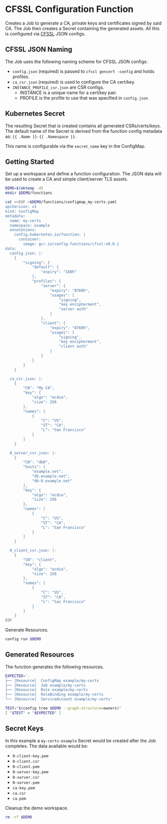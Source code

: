 [cfssl]: https://github.com/cloudflare/cfssl

# CFSSL Configuration Function

Creates a Job to generate a CA, private keys and certificates signed by said
CA. The Job then creates a Secret containing the generated assets. All this is
configured via [CFSSL][cfssl] JSON configs.

## CFSSL JSON Naming

The Job uses the following naming scheme for CFSSL JSON configs:
- `config.json` (required) is passed to `cfssl gencert -config` and holds
  profiles.
- `ca_csr.json` (required) is used to configure the CA cert/key.
- `INSTANCE_PROFILE_csr.json` are CSR configs.
  - INSTANCE is a unique name for a cert/key pair.
  - PROFILE is the profile to use that was specified in `config.json`

## Kubernetes Secret

The resulting Secret that is created contains all generated CSRs/certs/keys.
The default name of the Secret is derived from the function config metadata as:
`{{ .Name }}-{{ .Namespace }}`.

This name is configurable via the `secret_name` key in the ConfigMap.

## Getting Started

Set up a workspace and define a function configuration. The JSON data will be
used to create a CA and simple client/server TLS assets.
<!-- @createFunctionConfig @test -->
```sh
DEMO=$(mktemp -d)
mkdir $DEMO/functions

cat <<EOF >$DEMO/functions/configmap_my-certs.yaml
apiVersion: v1
kind: ConfigMap
metadata:
  name: my-certs
  namespace: example
  annotations:
    config.kubernetes.io/function: |
      container:
        image: gcr.io/config-functions/cfssl:v0.0.1
data:
  config.json: |-
    {
        "signing": {
            "default": {
                "expiry": "168h"
            },
            "profiles": {
                "server": {
                    "expiry": "8760h",
                    "usages": [
                        "signing",
                        "key encipherment",
                        "server auth"
                    ]
                },
                "client": {
                    "expiry": "8760h",
                    "usages": [
                        "signing",
                        "key encipherment",
                        "client auth"
                    ]
                }
            }
        }
    }

  ca_csr.json: |-
    {
        "CN": "My CA",
        "key": {
            "algo": "ecdsa",
            "size": 256
        },
        "names": [
            {
                "C": "US",
                "ST": "CA",
                "L": "San Francisco"
            }
        ]
    }

  0_server_csr.json: |-
    {
        "CN": "db0",
        "hosts": [
            "example.net",
            "db.example.net",
            "db-0.example.net"
        ],
        "key": {
            "algo": "ecdsa",
            "size": 256
        },
        "names": [
            {
                "C": "US",
                "ST": "CA",
                "L": "San Francisco"
            }
        ]
    }

  0_client_csr.json: |-
    {
        "CN": "client",
        "key": {
            "algo": "ecdsa",
            "size": 256
        },
        "names": [
            {
                "C": "US",
                "ST": "CA",
                "L": "San Francisco"
            }
        ]
    }
EOF
```

Generate Resources.
<!-- @generateInitialResources @test -->
```sh
config run $DEMO
```

## Generated Resources

The function generates the following resources.
<!-- @verifyResources @test -->
```sh
EXPECTED='.
├── [Resource]  ConfigMap example/my-certs
├── [Resource]  Job example/my-certs
├── [Resource]  Role example/my-certs
├── [Resource]  RoleBinding example/my-certs
└── [Resource]  ServiceAccount example/my-certs'

TEST="$(config tree $DEMO --graph-structure=owners)"
[ "$TEST" = "$EXPECTED" ]
```

## Secret Keys

In this example a `my-certs-example` Secret would be created after the Job
completes. The data available would be:
- `0-client-key.pem`
- `0-client.csr`
- `0-client.pem`
- `0-server-key.pem`
- `0-server.csr`
- `0-server.pem`
- `ca-key.pem`
- `ca.csr`
- `ca.pem`

Cleanup the demo workspace.
<!-- @cleanupWorkspace @test -->
```sh
rm -rf $DEMO
```
